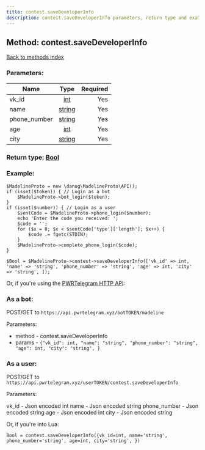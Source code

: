 ```yaml
---
title: contest.saveDeveloperInfo
description: contest.saveDeveloperInfo parameters, return type and example
---
```

## Method: contest.saveDeveloperInfo  
[Back to methods index](index.md)


### Parameters:

| Name     |    Type       | Required |
|----------|:-------------:|---------:|
|vk\_id|[int](../types/int.md) | Yes|
|name|[string](../types/string.md) | Yes|
|phone\_number|[string](../types/string.md) | Yes|
|age|[int](../types/int.md) | Yes|
|city|[string](../types/string.md) | Yes|


### Return type: [Bool](../types/Bool.md)

### Example:


```
$MadelineProto = new \danog\MadelineProto\API();
if (isset($token)) { // Login as a bot
    $MadelineProto->bot_login($token);
}
if (isset($number)) { // Login as a user
    $sentCode = $MadelineProto->phone_login($number);
    echo 'Enter the code you received: ';
    $code = '';
    for ($x = 0; $x < $sentCode['type']['length']; $x++) {
        $code .= fgetc(STDIN);
    }
    $MadelineProto->complete_phone_login($code);
}

$Bool = $MadelineProto->contest->saveDeveloperInfo(['vk_id' => int, 'name' => 'string', 'phone_number' => 'string', 'age' => int, 'city' => 'string', ]);
```

Or, if you're using the [PWRTelegram HTTP API](https://pwrtelegram.xyz):

### As a bot:

POST/GET to `https://api.pwrtelegram.xyz/botTOKEN/madeline`

Parameters:

* method - contest.saveDeveloperInfo
* params - `{"vk_id": int, "name": "string", "phone_number": "string", "age": int, "city": "string", }`



### As a user:

POST/GET to `https://api.pwrtelegram.xyz/userTOKEN/contest.saveDeveloperInfo`

Parameters:

vk_id - Json encoded int
name - Json encoded string
phone_number - Json encoded string
age - Json encoded int
city - Json encoded string



Or, if you're into Lua:

```
Bool = contest.saveDeveloperInfo({vk_id=int, name='string', phone_number='string', age=int, city='string', })
```

